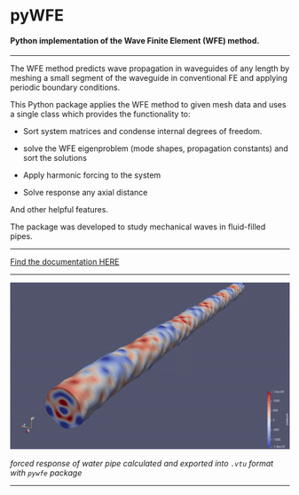 # pyWFE

#### Python implementation of the Wave Finite Element (WFE) method.

---



The WFE method predicts wave propagation in waveguides of any length by meshing a small segment of the waveguide in conventional FE and applying periodic boundary conditions. 

This Python package applies the WFE method to given mesh data and uses a single class which provides the functionality to:

- Sort system matrices and condense internal degrees of freedom.

- solve the WFE eigenproblem (mode shapes, propagation constants) and sort the solutions

- Apply harmonic forcing to the system

- Solve response any axial distance



And other helpful features. 




The package was developed to study mechanical waves in fluid-filled pipes. 

---

[Find the documentation HERE](https://pywfe.readthedocs.io/en/latest/)

---



*![Demo](imgs/animation.gif)*

*forced response of water pipe calculated and exported into `.vtu` format with `pywfe` package*  

---
